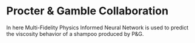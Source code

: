 # Procter & Gamble Collaboration

In here Multi-Fidelity Physics Informed Neural Network is used to predict the viscosity behavior of a shampoo produced by P&G.
